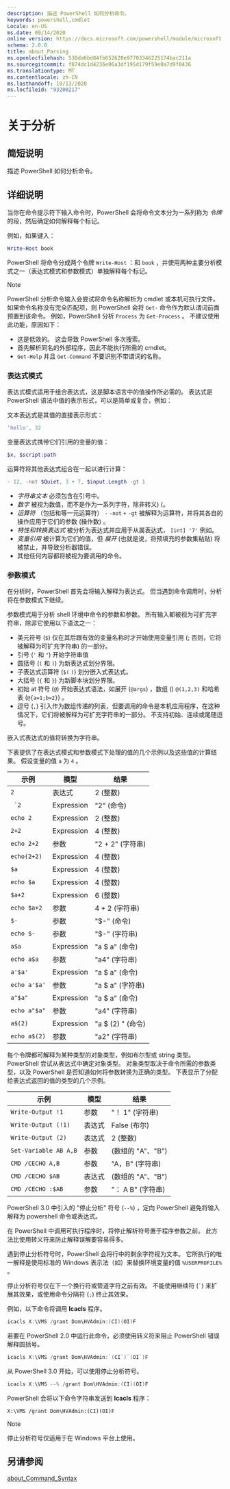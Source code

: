 ```yaml
---
description: 描述 PowerShell 如何分析命令。
keywords: powershell,cmdlet
Locale: en-US
ms.date: 09/14/2020
online version: https://docs.microsoft.com/powershell/module/microsoft.powershell.core/about/about_parsing?view=powershell-7&WT.mc_id=ps-gethelp
schema: 2.0.0
title: about_Parsing
ms.openlocfilehash: 538da6bd84fb652620e97703346225174bac211a
ms.sourcegitcommit: f874dc1d4236e06a3df195d179f59e0a7d9f8436
ms.translationtype: MT
ms.contentlocale: zh-CN
ms.lasthandoff: 10/13/2020
ms.locfileid: "93200217"
---
```

# <a name="about-parsing"></a>关于分析

## <a name="short-description"></a>简短说明

描述 PowerShell 如何分析命令。

## <a name="long-description"></a>详细说明

当你在命令提示符下输入命令时，PowerShell 会将命令文本分为一系列称为 _令牌_ 的段，然后确定如何解释每个标记。

例如，如果键入：

```powershell
Write-Host book
```

PowerShell 将命令分成两个令牌 `Write-Host` ：和 `book` ，并使用两种主要分析模式之一（表达式模式和参数模式）单独解释每个标记。

> [!NOTE]
> PowerShell 分析命令输入会尝试将命令名称解析为 cmdlet 或本机可执行文件。 如果命令名称没有完全匹配项，则 PowerShell 会将 `Get-` 命令作为默认谓词前面预置到该命令。 例如，PowerShell 分析 `Process` 为 `Get-Process` 。 不建议使用此功能，原因如下：
>
> - 这是低效的。 这会导致 PowerShell 多次搜索。
> - 首先解析同名的外部程序，因此不能执行所需的 cmdlet。
> - `Get-Help` 并且 `Get-Command` 不要识别不带谓词的名称。

### <a name="expression-mode"></a>表达式模式

表达式模式适用于组合表达式，这是脚本语言中的值操作所必需的。 表达式是 PowerShell 语法中值的表示形式，可以是简单或复合，例如：

文本表达式是其值的直接表示形式： 

```powershell
'hello', 32
```

变量表达式携带它们引用的变量的值： 

```powershell
$x, $script:path
```
运算符将其他表达式组合在一起以进行计算： 

```powershell
- 12, -not $Quiet, 3 + 7, $input.Length -gt 1
```

- _字符串文本_ 必须包含在引号中。
- _数字_ 被视为数值，而不是作为一系列字符，除非转义)  (。
- _运算符_ （包括和等一元运算符） `-` `-not` `+` `-gt` 被解释为运算符，并将其各自的操作应用于它们的参数 (操作数) 。
- _特性和转换表达式_ 被分析为表达式并应用于从属表达式， `[int] '7'` 例如。
- _变量引用_ 被计算为它们的值，但 _展开_ (也就是说，将预填充的参数集粘贴) 将被禁止，并导致分析器错误。
- 其他任何内容都将被视为要调用的命令。

### <a name="argument-mode"></a>参数模式

在分析时，PowerShell 首先会将输入解释为表达式。 但当遇到命令调用时，分析将在参数模式下继续。

参数模式用于分析 shell 环境中命令的参数和参数。  所有输入都被视为可扩充字符串，除非它使用以下语法之一：

- 美元符号 (`$`) 仅在其后跟有效的变量名称时才开始使用变量引用 (; 否则，它将被解释为可扩充字符串) 的一部分。
- 引号 (`'` 和 `"`) 开始字符串值
- 圆括号 (`(` 和 `)`) 为新表达式划分界限。
- 子表达式运算符 (`$(` `)`) 划分嵌入式表达式。
- 大括号 (`{` 和 `}`) 为新脚本块划分界限。
- 初始 at 符号 (`@`) 开始表达式语法，如展开 (`@args`) ，数组 () `@(1,2,3)` 和哈希表 (`@{a=1;b=2}`) 。
- 逗号 (`,`) 引入作为数组传递的列表，但要调用的命令是本机应用程序，在这种情况下，它们将被解释为可扩充字符串的一部分。 不支持初始、连续或尾随逗号。

嵌入式表达式的值将转换为字符串。

下表提供了在表达式模式和参数模式下处理的值的几个示例以及这些值的计算结果。 假设变量的值 `a` 为 `4` 。

|       示例        |    模型    |      结果       |
| -------------------- | ---------- | ----------------- |
| `2`                  | 表达式 | 2 (整数)        |
| `` `2``              | Expression | "2" (命令)      |
| `echo 2`             | Expression | 2 (整数)        |
| `2+2`                | Expression | 4 (整数)        |
| `echo 2+2`           | 参数   | "2 + 2" (字符串)     |
| `echo(2+2)`          | Expression | 4 (整数)        |
| `$a`                 | Expression | 4 (整数)        |
| `echo $a`            | Expression | 4 (整数)        |
| `$a+2`               | Expression | 6 (整数)        |
| `echo $a+2`          | 参数   | 4 + 2 (字符串)       |
| `$-`                 | 参数   | "$-" (命令)     |
| `echo $-`            | 参数   | "$-" (字符串)      |
| `a$a`                | Expression | "a $ a" (命令)    |
| `echo a$a`           | 参数   | "a4" (字符串)      |
| `a'$a'`              | Expression | "a $ a" (命令)    |
| `echo a'$a'`         | 参数   | "a $ a" (字符串)     |
| `a"$a"`              | Expression | "a $ a" (命令)    |
| `echo a"$a"`         | 参数   | "a4" (字符串)      |
| `a$(2)`              | Expression | "a $ (2) " (命令)  |
| `echo a$(2)`         | 参数   | "a2" (字符串)      |

每个令牌都可解释为某种类型的对象类型，例如布尔型或 string 类型。 PowerShell 尝试从表达式中确定对象类型。
对象类型取决于命令所需的参数类型，以及 PowerShell 是否知道如何将参数转换为正确的类型。 下表显示了分配给表达式返回的值的类型的几个示例。

|       示例          |    模型    |     结果      |
| ---------------------- | ---------- | --------------- |
| `Write-Output !1`      | 参数   | "！ 1" (字符串)    |
| `Write-Output (!1)`    | 表达式 | False (布尔)  |
| `Write-Output (2)`     | 表达式 | 2 (整数)      |
| `Set-Variable AB A,B`  | 参数   |  (数组的 "A"、"B")  |
| `CMD /CECHO A,B`       | 参数   | "A，B" (字符串)   |
| `CMD /CECHO $AB`       | 表达式 |  (数组的 "A"、"B")  |
| `CMD /CECHO :$AB`      | 参数   | "： A B" (字符串)  |

PowerShell 3.0 中引入的 "停止分析" 符号 (`--%`) ，定向 PowerShell 避免将输入解释为 powershell 命令或表达式。

在 PowerShell 中调用可执行程序时，将停止解析符号置于程序参数之前。 此方法比使用转义符来防止解释误解要容易得多。

遇到停止分析符号时，PowerShell 会将行中的剩余字符视为文本。 它所执行的唯一解释是使用标准的 Windows 表示法（如）来替换环境变量的值 `%USERPROFILE%` 。

停止分析符号仅在下一个换行符或管道字符之前有效。 不能使用继续符 (`` ` ``) 来扩展其效果，或使用命令分隔符 (`;`) 终止其效果。

例如，以下命令将调用 **Icacls** 程序。

```powershell
icacls X:\VMS /grant Dom\HVAdmin:(CI)(OI)F
```

若要在 PowerShell 2.0 中运行此命令，必须使用转义符来阻止 PowerShell 错误解释圆括号。

```powershell
icacls X:\VMS /grant Dom\HVAdmin:`(CI`)`(OI`)F
```

从 PowerShell 3.0 开始，可以使用停止分析符号。

```powershell
icacls X:\VMS --% /grant Dom\HVAdmin:(CI)(OI)F
```

PowerShell 会将以下命令字符串发送到 **Icacls** 程序：

`X:\VMS /grant Dom\HVAdmin:(CI)(OI)F`

> [!NOTE]
> 停止分析符号仅适用于在 Windows 平台上使用。

## <a name="see-also"></a>另请参阅

[about_Command_Syntax](about_Command_Syntax.md)
